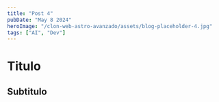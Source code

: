 ```yaml
---
title: "Post 4"
pubDate: "May 8 2024"
heroImage: "/clon-web-astro-avanzado/assets/blog-placeholder-4.jpg"
tags: ["AI", "Dev"]
---
```




# Titulo

## Subtitulo